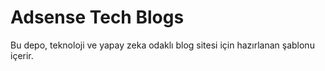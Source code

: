 # Adsense Tech Blogs
Bu depo, teknoloji ve yapay zeka odaklı blog sitesi için hazırlanan şablonu içerir.